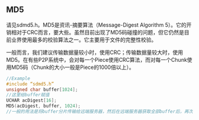## MD5

请见sdmd5.h。MD5是资讯-摘要算法（Message-Digest Algorithm
5）。它的开销相对于CRC而言，要大些。虽然目前出现了MD5码碰撞的问题，但它仍然是目前业界使用最多的校验算法之一。它主要用于文件的完整性校验。

一般而言，我们建议传输数据量较小时，使用CRC；传输数据量较大时，使用MD5。在有些P2P系统中，会对每一个Piece使用CRC算法，而对每一个Chunk使用MD5码（Chunk的大小一般是Piece的1000倍以上）。

```cpp
//Example
#include “sdmd5.h”
unsigned char buffer[1024];
//这里给buffer赋值
UCHAR acDigest[16];
MD5(acDigest, buffer, 1024);
//一般的用法是将buffer分片传输给远端服务器，然后在远端服务器获取全部buffer后，再次生成一次acDigest，比较两次结果，看是否不同。
```
